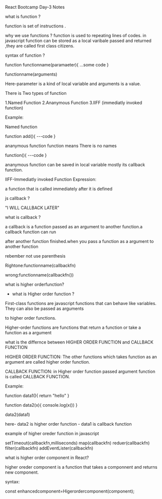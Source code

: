 React Bootcamp Day-3 Notes

what is function ?

function is set of instructions .

why we use functions ?
function is used to repeating lines of codes. in javascript function can be stored as a local varibale passed and returned ,they are called first class citizens.

syntax of function ?

function functionname(paramaeter){
    ...some code
}  

functionname(arguments)
                    
Here-parameter is a kind of local variable and arguments is a value.

There is Two types of function 

1.Named Function
2.Ananymous Function 
3.IIFF (immediatly invoked function)


Example:

Named function 

function add(){
    ---code
}

ananymous function function means There is no names 

function(){
    ---code
}

ananymous function can be saved in local variable mostly its callback function.

IIFF-Immediatly invoked Function Expression:

a function that is called immediately after it is defined

js callback ?

"I WILL CALLBACK LATER"

what is callback ?

a callback is a function passed as an argument to another function.a callback function can run 

after another function finished.when you pass a function as a argument to another function

rebember not use parenthesis

Rightone:functionname(callbackfn)

wrong:functionname(callbackfn())

what is higher orderfunction?

* what is Higher order function ?

First-class functions are javascript functions that can behave like variables. They can also be passed as arguments

to higher order functions.

Higher-order functions are functions that return a function or take a function as a argument 

what is the differnce between HIGHER ORDER FUNCTION and CALLBACK FUNCTION

HIGHER ORDER FUNCTION:
                     The other functions which takes function as an argument are called higher order function.

CALLBACK FUNCTION:
                  in Higher order function passed argument function is called CALLBACK FUNCTION.

Example:

function data1(){
    return "hello"
}

function data2(x){
    console.log(x())
}

data2(data1)

here- data2  is higher order function
    - data1 is callback function


example of higher oreder function in javascript

setTimeout(callbackfn,milliseconds)
map(callbackfn)
reduer(callbackfn)
filter(callbackfn)
addEventLister(callbackfn)

what is higher order component in React?

higher oreder component is a function that takes a componnent and returns new component.

syntax:

const enhancedcomponent=Higerordercomponent(component);
